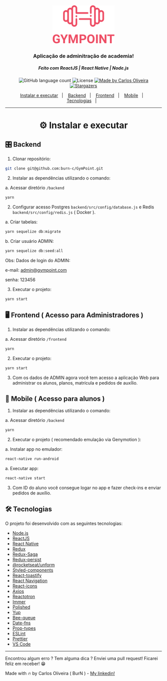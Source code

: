 <h1 align="center">
  <img alt="GymPoint" title="GymPoint" src="./frontend/src/assets/logo.png" width="200px" />
</h1>

<h3 align="center">
  Aplicação de adminitração de academia!
</h3>
<h5 align="center">
  Feito com ReactJS | React Native | Node.js
</h5>




<p align="center">
  <img alt="GitHub language count" src="https://img.shields.io/github/languages/count/burn-c/goeat-api?color=red">

  <img alt="License" src="https://img.shields.io/badge/licence-MIT-red">
  
   <a href="https://www.linkedin.com/in/carlosoliveiradev/">
    <img alt="Made by Carlos Oliveira" src="https://img.shields.io/badge/made%20by-carlos%20oliveira-red">
  </a>

  <a href="https://github.com/burn-c/goeat-api/stargazers">
    <img alt="Stargazers" src="https://img.shields.io/github/stars/burn-c/GymPoint?style=social">
  </a>
</p>

<p align="center">
  <a href="#---instalar-e-executar">Instalar e executar</a>&nbsp;&nbsp;&nbsp;|&nbsp;&nbsp;&nbsp;
  <a href="#-backend">Backend</a>&nbsp;&nbsp;&nbsp;|&nbsp;&nbsp;&nbsp;
  <a href="#-frontend--acesso-para-administradores-">Frontend</a>&nbsp;&nbsp;&nbsp;|&nbsp;&nbsp;&nbsp;
  <a href="#-mobile--acesso-para-alunos-">Mobile</a>&nbsp;&nbsp;&nbsp;|&nbsp;&nbsp;&nbsp;
  <a href="#-tecnologias">Tecnologias</a>&nbsp;&nbsp;&nbsp;|&nbsp;&nbsp;&nbsp;
</p>

<hr>

<h1 align="center">
  ⚙ Instalar e executar
</h1>


## 🎛 Backend

1. Clonar repositório:

```sh
git clone git@github.com:burn-c/GymPoint.git
```
2. Instalar as dependências utilizando o comando:

a. Acessar diretório `/backend`

```sh
yarn
```

2. Configurar acesso Postgres `backend/src/config/database.js` e Redis `backend/src/config/redis.js` ( Docker ).

  a. Criar tabelas:

```sh
yarn sequelize db:migrate
```

  b. Criar usuário ADMIN:

```sh
yarn sequelize db:seed:all
```
Obs: Dados de login do ADMIN:

e-mail: admin@gympoint.com

senha: 123456

3. Executar o projeto:

```sh
yarn start
```
## 🖥 Frontend ( Acesso para Administradores )

1. Instalar as dependências utilizando o comando:

a. Acessar diretório `/frontend`

```sh
yarn
```

2. Executar o projeto:

```sh
yarn start
```
3. Com os dados de ADMIN agora você tem acesso a aplicação Web para administrar os alunos, planos, matrícula e pedidos de auxílio.

## 📱 Mobile ( Acesso para alunos )

1. Instalar as dependências utilizando o comando:

a. Acessar diretório `/backend`

```sh
yarn
```

2. Executar o projeto ( recomendado emulação via Genymotion ):

a. Instalar app no emulador:

```sh
react-native run-android
```
a. Executar app:

```sh
react-native start
```

3. Com ID do aluno você consegue logar no app e fazer check-ins e enviar pedidos de auxílio.

## 🛠 Tecnologias

O projeto foi desenvolvido com as seguintes tecnologias:

-  [Node.js](https://nodejs.org/)
-  [ReactJS](https://reactjs.org/)
-  [React Native](https://facebook.github.io/react-native/)
-  [Redux](https://redux.js.org/)
-  [Redux-Saga](https://redux-saga.js.org/)
-  [Redux-persist](https://github.com/rt2zz/redux-persist)
-  [@rocketseat/unform](https://github.com/Rocketseat/unform)
-  [Styled-components](https://www.styled-components.com/)
-  [React-toastify](https://github.com/fkhadra/react-toastify)
-  [React Navigation](https://reactnavigation.org/)
-  [React-icons](https://react-icons.netlify.com/)
-  [Axios](https://github.com/axios/axios)
-  [Reactotron](https://infinite.red/reactotron)
-  [Immer](https://github.com/immerjs/immer)
-  [Polished](https://polished.js.org/)
-  [Yup](https://www.npmjs.com/package/yup)
-  [Bee-queue](https://github.com/bee-queue/bee-queue)
-  [Date-fns](https://date-fns.org/)
-  [Prop-types](https://www.npmjs.com/package/prop-types)
-  [ESLint](https://eslint.org/)
-  [Prettier](https://prettier.io/)
-  [VS Code](https://code.visualstudio.com/)

---

Encontrou algum erro ? Tem alguma dica ? Enviei uma pull request! Ficarei feliz em receber! 😁

Made with 🔥 by Carlos Oliveira ( BurN  ) - [My linkedin!](https://www.linkedin.com/in/carlosoliveiradev/)
